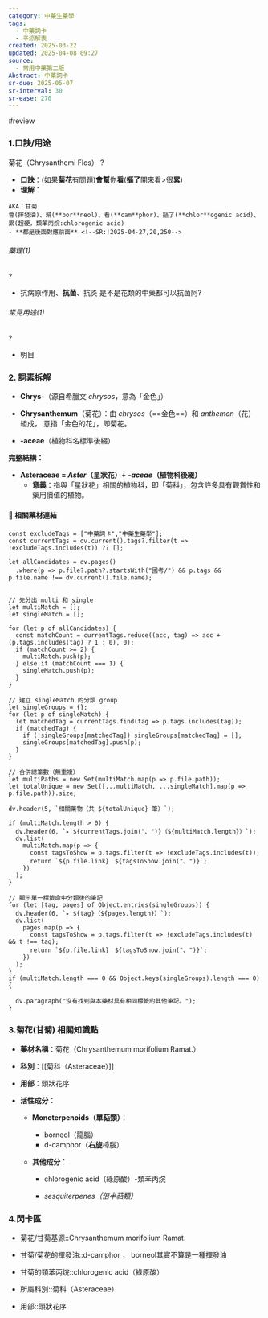 ```yaml
---
category: 中藥生藥學
tags:
  - 中藥詞卡
  - 辛涼解表
created: 2025-03-22
updated: 2025-04-08 09:27
source:
  - 常用中藥第二版
Abstract: 中藥詞卡
sr-due: 2025-05-07
sr-interval: 30
sr-ease: 270
---
```

#review 

### 1.口訣/用途
菊花（Chrysanthemi Flos）
?
- **口訣**：(如果**菊花**有問題)**會幫**你**看**(**摳了**開來看>很**累**)
- **理解**：
> 
	AKA：甘菊
	會(揮發油)、幫(**bor**neol)、看(**cam**phor)、摳了(**chlor**ogenic acid)、
	累(超硬，類苯丙烷:chlorogenic acid)
	- **都是後面對應前面** <!--SR:!2025-04-27,20,250-->

###### 藥理(1)
?
- 抗病原作用、**抗菌**、抗炎
是不是花類的中藥都可以抗菌阿? <!--SR:!2025-04-12,5,230-->

###### 常見用途(1)
?
- 明目 <!--SR:!2025-04-11,15,290-->



### 2. 詞素拆解

- **Chrys-**（源自希臘文 *chrysos*，意為「金色」）

- **Chrysanthemum**（菊花）：由 *chrysos*（==金色==）和 *anthemon*（花）組成， 
  意指「金色的花」，即菊花。


- **-aceae**（植物科名標準後綴）

**完整結構：**

- **Asteraceae = *Aster*（星狀花）+ *-aceae*（植物科後綴）**
  - **意義**：指與「星狀花」相關的植物科，即「菊科」，包含許多具有觀賞性和藥用價值的植物。 



#### 📌 相關藥材連結


```dataviewjs
const excludeTags = ["中藥詞卡","中藥生藥學"];
const currentTags = dv.current().tags?.filter(t => !excludeTags.includes(t)) ?? [];

let allCandidates = dv.pages()
  .where(p => p.file?.path?.startsWith("國考/") && p.tags && p.file.name !== dv.current().file.name);


// 先分出 multi 和 single
let multiMatch = [];
let singleMatch = [];

for (let p of allCandidates) {
  const matchCount = currentTags.reduce((acc, tag) => acc + (p.tags.includes(tag) ? 1 : 0), 0);
  if (matchCount >= 2) {
    multiMatch.push(p);
  } else if (matchCount === 1) {
    singleMatch.push(p);
  }
}

// 建立 singleMatch 的分類 group
let singleGroups = {};
for (let p of singleMatch) {
  let matchedTag = currentTags.find(tag => p.tags.includes(tag));
  if (matchedTag) {
    if (!singleGroups[matchedTag]) singleGroups[matchedTag] = [];
    singleGroups[matchedTag].push(p);
  }
}

// 合併總筆數（無重複）
let multiPaths = new Set(multiMatch.map(p => p.file.path));
let totalUnique = new Set([...multiMatch, ...singleMatch].map(p => p.file.path)).size;

dv.header(5, `相關藥物（共 ${totalUnique} 筆）`);

if (multiMatch.length > 0) {
  dv.header(6, `▸ ${currentTags.join("、")}（${multiMatch.length}）`);
  dv.list(
    multiMatch.map(p => {
      const tagsToShow = p.tags.filter(t => !excludeTags.includes(t));
      return `${p.file.link}　${tagsToShow.join("、")}`;
    })
  );
}

// 顯示單一標籤命中分類後的筆記
for (let [tag, pages] of Object.entries(singleGroups)) {
  dv.header(6, `▸ ${tag}（${pages.length}）`);
  dv.list(
    pages.map(p => {
      const tagsToShow = p.tags.filter(t => !excludeTags.includes(t) && t !== tag);
      return `${p.file.link}　${tagsToShow.join("、")}`;
    })
  );
}
if (multiMatch.length === 0 && Object.keys(singleGroups).length === 0) {

  dv.paragraph("沒有找到與本藥材具有相同標籤的其他筆記。");
}

```


### 3.菊花(甘菊) 相關知識點
- **藥材名稱**：菊花（Chrysanthemum morifolium Ramat.）
- **科別**：[[菊科（Asteraceae）]]
- **用部**：頭狀花序
- **活性成分**：

  - **Monoterpenoids（單萜類）**：
    - borneol（龍腦）
    - d-camphor（**右旋**樟腦）
    
  - **其他成分**：
    - chlorogenic acid（綠原酸）-類苯丙烷

    - *sesquiterpenes（倍半萜類）*



### 4.閃卡區

- 菊花/甘菊基源::Chrysanthemum morifolium Ramat. 

- 甘菊/菊花的揮發油::d-camphor ， borneol其實不算是一種揮發油 

- 甘菊的類苯丙烷::chlorogenic acid（綠原酸） 
- 所屬科別::菊科（Asteraceae） 
- 用部::頭狀花序 <!--SR:!2025-04-11,4,282!2025-04-16,9,250-->